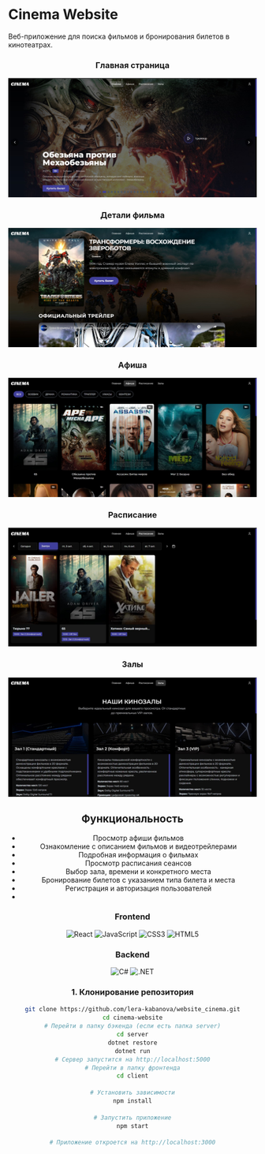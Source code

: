 ﻿# Cinema Website

Веб-приложение для поиска фильмов и бронирования билетов в кинотеатрах.

<div align="center">

### Главная страница
![Главная страница](screenshots/main-page.jpg)

### Детали фильма
![Описание фильма](screenshots/movie-card.jpg)

### Афиша
![Выбор мест](screenshots/afisha.jpg)

### Расписание
![Выбор мест](screenshots/schedule.jpg)

### Залы
![Выбор мест](screenshots/halls.jpg)
##  Функциональность

-  Просмотр афиши фильмов
-  Ознакомление с описанием фильмов и видеотрейлерами
-  Подробная информация о фильмах
-  Просмотр расписания сеансов
-  Выбор зала, времени и конкретного места
-  Бронирование билетов с указанием типа билета и места
-  Регистрация и авторизация пользователей
-  
### Frontend
![React](https://img.shields.io/badge/React-20232A?style=for-the-badge&logo=react&logoColor=61DAFB)
![JavaScript](https://img.shields.io/badge/JavaScript-F7DF1E?style=for-the-badge&logo=javascript&logoColor=black)
![CSS3](https://img.shields.io/badge/CSS3-1572B6?style=for-the-badge&logo=css3&logoColor=white)
![HTML5](https://img.shields.io/badge/HTML5-E34F26?style=for-the-badge&logo=html5&logoColor=white)

### Backend
![C#](https://img.shields.io/badge/C%23-239120?style=for-the-badge&logo=c-sharp&logoColor=white)
![.NET](https://img.shields.io/badge/.NET-512BD4?style=for-the-badge&logo=dotnet&logoColor=white)

### 1. Клонирование репозитория
```bash
git clone https://github.com/lera-kabanova/website_cinema.git
cd cinema-website
# Перейти в папку бэкенда (если есть папка server)
cd server
dotnet restore
dotnet run
# Сервер запустится на http://localhost:5000
# Перейти в папку фронтенда
cd client

# Установить зависимости
npm install

# Запустить приложение
npm start

# Приложение откроется на http://localhost:3000





